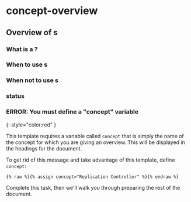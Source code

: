 # concept-overview

## Overview of s

### What is a ?

### When to use s

### When not to use s

###  status

### ERROR: You must define a "concept" variable

{: style="color:red" }

This template requires a variable called `concept` that is simply the name of the concept for which you are giving an overview. This will be displayed in the headings for the document.

To get rid of this message and take advantage of this template, define `concept`:

```text
{% raw %}{% assign concept="Replication Controller" %}{% endraw %}
```

Complete this task, then we'll walk you through preparing the rest of the document.


